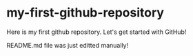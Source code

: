 # my-first-github-repository
Here is my first github repository. Let's get started with GitHub!

README.md file was just editted manually!
